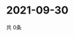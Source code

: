 # 2021-09-30
  共 0条

  <!-- BEGIN -->
  <!-- 最后更新时间Thu Sep 30 2021 10:03:47 GMT+0000 (Coordinated Universal Time) -->
  
  <!-- END -->
  
  